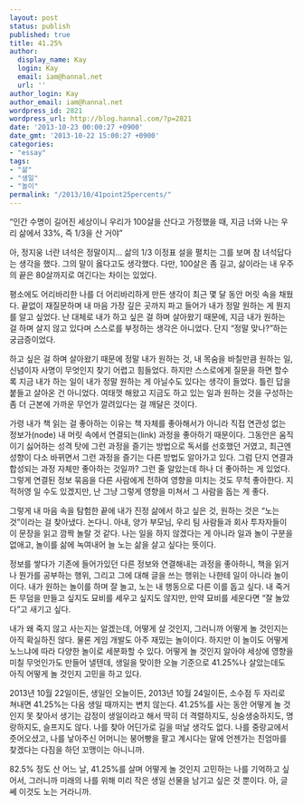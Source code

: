 ```yaml
---
layout: post
status: publish
published: true
title: 41.25%
author:
  display_name: Kay
  login: Kay
  email: iam@hannal.net
  url: ''
author_login: Kay
author_email: iam@hannal.net
wordpress_id: 2821
wordpress_url: http://blog.hannal.com/?p=2821
date: '2013-10-23 00:00:27 +0900'
date_gmt: '2013-10-22 15:00:27 +0900'
categories:
- "essay"
tags:
- "삶"
- "생일"
- "놀이"
permalink: "/2013/10/41point25percents/"
---
```

<p>“인간 수명이 길어진 세상이니 우리가 100살을 산다고 가정했을 때, 지금 너와 나는 우리 삶에서 33%, 즉 1/3을 산 거야”</p>
<p>아, 정지웅 너란 녀석은 정말이지… 삶의 1/3 이정표 설을 펼치는 그를 보며 참 녀석답다는 생각을 했다. 그의 말이 옳다고도 생각했다. 다만, 100살은 좀 길고, 삶이라는 내 우주의 끝은 80살까지로 여긴다는 차이는 있었다.</p>
<p>평소에도 어리바리한 나를 더 어리바리하게 만든 생각이 최근 몇 달 동안 머릿 속을 채웠다. 끝없이 재질문하며 내 마음 가장 깊은 곳까지 파고 들어가 내가 정말 원하는 게 뭔지를 알고 싶었다. 난 대체로 내가 하고 싶은 걸 하며 살아왔기 때문에, 지금 내가 원하는 걸 하며 살지 않고 있다며 스스로를 부정하는 생각은 아니었다. 단지 “정말 맞나?”하는 궁금증이었다.</p>
<p>하고 싶은 걸 하며 살아왔기 때문에 정말 내가 원하는 것, 내 목숨을 바칠만큼 원하는 일, 신념이자 사명이 무엇인지 찾기 어렵고 힘들었다. 하지만 스스로에게 질문을 하면 할수록 지금 내가 하는 일이 내가 정말 원하는 게 아닐수도 있다는 생각이 들었다. 틀린 답을 붙들고 살아온 건 아니었다. 여태껏 해왔고 지금도 하고 있는 일과 원하는 것을 구성하는 좀 더 근본에 가까운 무언가 깔려있다는 걸 깨달은 것이다.</p>
<p>가령 내가 책 읽는 걸 좋아하는 이유는 책 자체를 좋아해서가 아니라 직접 연관성 없는 정보가(node) 내 머릿 속에서 연결되는(link) 과정을 좋아하기 때문이다. 그동안은 움직이기 싫어하는 성격 탓에 그런 과정을 즐기는 방법으로 독서를 선호했던 거였고, 최근엔 성향이 다소 바뀌면서 그런 과정을 즐기는 다른 방법도 알아가고 있다. 그럼 단지 연결과 합성되는 과정 자체만 좋아하는 것일까? 그런 줄 알았는데 하나 더 좋아하는 게 있었다. 그렇게 연결된 정보 묶음을 다른 사람에게 전하여 영향을 미치는 것도 무척 좋아한다. 지적허영 일 수도 있겠지만, 난 그냥 그렇게 영향을 미쳐서 그 사람을 돕는 게 좋다.</p>
<p>그렇게 내 마음 속을 탐험한 끝에 내가 진정 삶에서 하고 싶은 것, 원하는 것은 “노는 것”이라는 걸 찾아냈다. 논다니. 아내, 양가 부모님, 우리 팀 사람들과 회사 투자자들이 이 문장을 읽고 깜짝 놀랄 것 같다. 나는 일을 하지 않겠다는 게 아니라 일과 놀이 구분을 없애고, 놀이를 삶에 녹여내어 늘 노는 삶을 살고 싶다는 뜻이다.</p>
<p>정보를 쌓다가 기존에 들어가있던 다른 정보와 연결해내는 과정을 좋아하니, 책을 읽거나 뭔가를 공부하는 행위, 그리고 그에 대해 글을 쓰는 행위는  나한테 일이 아니라 놀이이다. 내가 원하는 놀이를 하며 잘 놀고, 노는 내 행동으로 다른 이를 돕고 싶다. 내 죽거든 무덤을 만들고 싶지도 묘비를 세우고 싶지도 않지만, 만약 묘비를 세운다면 “잘 놀았다”고 새기고 싶다.</p>
<p>내가 왜 죽지 않고 사는지는 알겠는데, 어떻게 살 것인지, 그러니까 어떻게 놀 것인지는 아직 확실하진 않다. 물론 게임 개발도 아주 재밌는 놀이이다. 하지만 이 놀이도 어떻게 노느냐에 따라 다양한 놀이로 세분화할 수 있다. 어떻게 놀 것인지 알아야 세상에 영향을 미칠 무엇인가도 만들어 낼텐데, 생일을 맞이한 오늘 기준으로 41.25%나 살았는데도 아직 어떻게 놀 것인지 고민을 하고 있다.</p>
<p>2013년 10월 22일이든, 생일인 오늘이든, 2013년 10월 24일이든, 소수점 두 자리로 쳐내면 41.25%는 다음 생일 때까지는 변치 않는다. 41.25%를 사는 동안 어떻게 놀 것인지 못 찾아서 생기는 감정이 생일이라고 해서 딱히 더 격렬하지도, 싱숭생숭하지도, 명랑하지도, 슬프지도 않다. 나를 찾아 어딘가로 길을 떠날 생각도 없다. 나를 중랑교에서 줏어오셨고, 나를 낳아주신 어머니는 붕어빵을 팔고 계시다는 말에 언젠가는 친엄마를 찾겠다는 다짐을 하던 꼬맹이는 아니니까.</p>
<p>82.5% 정도 산 어느 날, 41.25%를 살며 어떻게 놀 것인지 고민하는 나를 기억하고 싶어서, 그러니까 미래의 나를 위해 미리 작은 생일 선물을 남기고 싶은 것 뿐이다. 아, 글쎄 이것도 노는 거라니까.</p>
